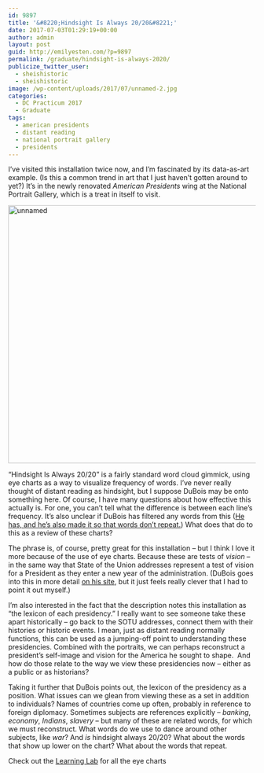 ```yaml
---
id: 9897
title: '&#8220;Hindsight Is Always 20/20&#8221;'
date: 2017-07-03T01:29:19+00:00
author: admin
layout: post
guid: http://emilyesten.com/?p=9897
permalink: /graduate/hindsight-is-always-2020/
publicize_twitter_user:
  - sheishistoric
  - sheishistoric
image: /wp-content/uploads/2017/07/unnamed-2.jpg
categories:
  - DC Practicum 2017
  - Graduate
tags:
  - american presidents
  - distant reading
  - national portrait gallery
  - presidents
---
```

I&#8217;ve visited this installation twice now, and I&#8217;m fascinated by its data-as-art example. (Is this a common trend in art that I just haven&#8217;t gotten around to yet?) It&#8217;s in the newly renovated _American Presidents_ wing at the National Portrait Gallery, which is a treat in itself to visit.

<img class=" size-full wp-image-9900 alignnone" src="https://i0.wp.com/emilyesten.com/wp-content/uploads/2017/07/unnamed.jpg?resize=700%2C525" alt="unnamed" width="700" height="525" srcset="https://i0.wp.com/emilyesten.com/wp-content/uploads/2017/07/unnamed.jpg?w=3264&ssl=1 3264w, https://i0.wp.com/emilyesten.com/wp-content/uploads/2017/07/unnamed.jpg?resize=300%2C225&ssl=1 300w, https://i0.wp.com/emilyesten.com/wp-content/uploads/2017/07/unnamed.jpg?resize=768%2C576&ssl=1 768w, https://i0.wp.com/emilyesten.com/wp-content/uploads/2017/07/unnamed.jpg?resize=1024%2C768&ssl=1 1024w, https://i0.wp.com/emilyesten.com/wp-content/uploads/2017/07/unnamed.jpg?w=1400&ssl=1 1400w, https://i0.wp.com/emilyesten.com/wp-content/uploads/2017/07/unnamed.jpg?w=2100&ssl=1 2100w" sizes="(max-width: 700px) 100vw, 700px" data-recalc-dims="1" /> 

&#8220;Hindsight Is Always 20/20&#8221; is a fairly standard word cloud gimmick, using eye charts as a way to visualize frequency of words. I&#8217;ve never really thought of distant reading as hindsight, but I suppose DuBois may be onto something here. Of course, I have many questions about how effective this actually is. For one, you can&#8217;t tell what the difference is between each line&#8217;s frequency. It&#8217;s also unclear if DuBois has filtered any words from this ([He has, and he&#8217;s also made it so that words don&#8217;t repeat.](http://hindsightisalways2020.net)) What does that do to this as a review of these charts?

The phrase is, of course, pretty great for this installation – but I think I love it more because of the use of eye charts. Because these are tests of _vision_ – in the same way that State of the Union addresses represent a test of vision for a President as they enter a new year of the administration. (DuBois goes into this in more detail [on his site](http://hindsightisalways2020.net), but it just feels really clever that I had to point it out myself.)

I&#8217;m also interested in the fact that the description notes this installation as &#8220;the lexicon of each presidency.&#8221; I really want to see someone take these apart historically – go back to the SOTU addresses, connect them with their histories or historic events. I mean, just as distant reading normally functions, this can be used as a jumping-off point to understanding these presidencies. Combined with the portraits, we can perhaps reconstruct a president&#8217;s self-image and vision for the America he sought to shape.  And how do those relate to the way we view these presidencies now – either as a public or as historians?

Taking it further that DuBois points out, the lexicon of the presidency as a position. What issues can we glean from viewing these as a set in addition to individuals? Names of countries come up often, probably in reference to foreign diplomacy. Sometimes subjects are references explicitly – _banking_, _economy_, _Indians_, _slavery_ – but many of these are related words, for which we must reconstruct. What words do we use to dance around other subjects, like _war_? And _is_ hindsight always 20/20? What about the words that show up lower on the chart? What about the words that repeat.

Check out the [Learning Lab](https://learninglab.si.edu/search?page=1&st=Luke+Dubois+&st_op=and) for all the eye charts